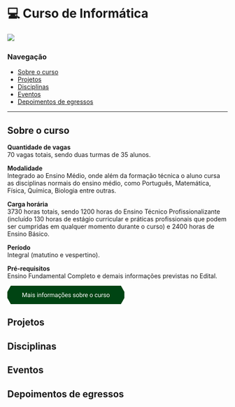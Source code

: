 # :computer: Curso de Informática

<img src="https://img.shields.io/badge/Instagram-ifc.oficial.videira-e4465e.svg?style=for-the-badge&logo=Instagram&logoWidth=30&labelColor=fafafa"/>

### Navegação

<ul>
    <li>
        <a href="#sobre-o-curso">Sobre o curso</a>
        </li>
        <li>
            <a href="#projetos">Projetos</a>
        </li>
        <li>
            <a href="#disciplinas">Disciplinas</a>
        </li>
        <li>
            <a href="#eventos">Eventos</a>
        </li>
        <li>
            <a href="#depoimentos-de-egressos">Depoimentos de egressos</a>
        </li>
</ul>

<hr/>

## Sobre o curso

**Quantidade de vagas**<br>
 70 vagas totais, sendo duas turmas de 35 alunos.

**Modalidade**<br>
 Integrado ao Ensino Médio, onde além da formação técnica o aluno cursa as disciplinas normais do ensino médio, como Português, Matemática, Física, Química, Biologia entre outras.

**Carga horária**<br>
 3730 horas totais, sendo 1200 horas do Ensino Técnico Profissionalizante (incluído 130 horas de estágio curricular e práticas profissionais que podem ser cumpridas em qualquer momento durante o curso) e 2400 horas de Ensino Básico.

**Período**<br>
 Integral (matutino e vespertino).

**Pré-requisitos**<br>
 Ensino Fundamental Completo e demais informações previstas no Edital.
 
 <a href="src/pages/sobre.md"><img src="src/img/btn-sobre.png" align="center"/></a>
 

## Projetos

## Disciplinas

## Eventos

## Depoimentos de egressos
